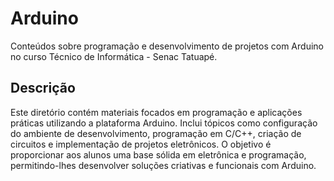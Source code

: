 # Arduino

Conteúdos sobre programação e desenvolvimento de projetos com Arduino no curso Técnico de Informática - Senac Tatuapé.

## Descrição

Este diretório contém materiais focados em programação e aplicações práticas utilizando a plataforma Arduino. Inclui tópicos como configuração do ambiente de desenvolvimento, programação em C/C++, criação de circuitos e implementação de projetos eletrônicos. O objetivo é proporcionar aos alunos uma base sólida em eletrônica e programação, permitindo-lhes desenvolver soluções criativas e funcionais com Arduino.